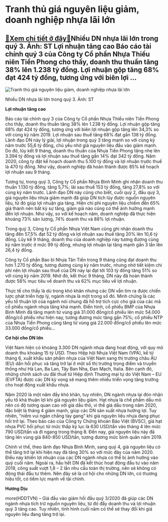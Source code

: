 Tranh thủ giá nguyên liệu giảm, doanh nghiệp nhựa lãi lớn
=========================================================

[:gift:Xem chi tiết ở đây:gift:](https://hddtvn.com/tranh-thu-gia-nguyen-lieu-giam-doanh-nghiep-nhua-lai-lon/)Nhiều DN nhựa lãi lớn trong quý 3. Ảnh: ST Lợi nhuận tăng cao Báo cáo tài chính quý 3 của Công ty Cổ phần Nhựa Thiếu niên Tiền Phong cho thấy, doanh thu thuần tăng 38% lên 1.238 tỷ đồng. Lợi nhuận gộp tăng 68% đạt 424 tỷ đồng, tương ứng với biên lợi …
-----------------------------------------------------------------------------------------------------------------------------------------------------------------------------------------------------------------------------------------------------------





![Tranh thủ giá nguyên liệu giảm,  doanh nghiệp nhựa lãi lớn](https://hddtvn.com/wp-content/uploads/2021/01/3616_12-_2621_3444_8b6bmp.jpg "Tranh thủ giá nguyên liệu giảm,  doanh nghiệp nhựa lãi lớn")


Nhiều DN nhựa lãi lớn trong quý 3. Ảnh: ST



**Lợi nhuận tăng cao**


Báo cáo tài chính quý 3 của Công ty Cổ phần Nhựa Thiếu niên Tiền Phong cho thấy, doanh thu thuần tăng 38% lên 1.238 tỷ đồng. Lợi nhuận gộp tăng 68% đạt 424 tỷ đồng, tương ứng với biên lợi nhuận gộp tăng lên 34,3% so với cùng kỳ năm 2019. Lợi nhuận sau thuế tăng 68% đạt gần 138 tỷ đồng. Lãnh đạo DN này lý giải, lợi nhuận trong quý 3 tăng mạnh so với cùng kỳ năm trước 55,6 tỷ đồng, chủ yếu nhờ giá nguyên liệu đầu vào giảm mạnh. Do đó, lũy kết 9 tháng, doanh thu thuần của Nhựa Tiền Phong tăng nhẹ lên 3.394 tỷ đồng và lợi nhuận sau thuế tăng gần 14% đạt 342 tỷ đồng. Năm 2020, công ty đặt kế hoạch doanh thu 5.100 tỷ đồng và lợi nhuận trước thuế là 470 tỷ đồng. Như vậy, doanh nghiệp đã hoàn thành được 85% kế hoạch lợi nhuận sau 9 tháng.


Tương tự, trong quý 3, Công ty Cổ phần Nhựa Bình Minh ghi nhận doanh thu thuần 1.130 tỷ đồng, tăng 5,7%; lãi sau thuế 153 tỷ đồng, tăng 27,8% so với cùng kỳ năm trước. Lãnh đạo DN này cũng cho biết, cuối quý 2, đầu quý 3, giá nguyên liệu nhựa giảm mạnh đã giúp DN tích lũy được nguồn nguyên liệu, từ đó giúp lợi nhuận gia tăng. Hiện chi phí nguyên liệu chiếm đến 65% giá thành nên bất kỳ sự tăng, giảm giá nào cũng có thể ảnh hưởng mạnh đến lợi nhuận. Như vậy, so với kế hoạch năm, doanh nghiệp đã thực hiện khoảng 73% sản lượng, 74% doanh thu và 88% lợi nhuận.


Trong quý 3, Công ty Cổ phần Nhựa Việt Nam cũng ghi nhận doanh thu tăng đến 57,5% đạt 52 tỷ đồng và lợi nhuận sau thuế tăng 20% lên 10,6 tỷ đồng. Lũy kế 9 tháng, doanh thu của doanh nghiệp này tương đương cùng kỳ năm trước ở mức 99 tỷ đồng, nhưng lợi nhuận lại tăng mạnh gần 3 lần lên 26,4 tỷ đồng.


Công ty Cổ phần Bao bì Nhựa Tân Tiến trong 9 tháng cũng đạt doanh thu hơn 1.270 tỷ đồng, tương đương cùng kỳ năm trước, nhưng nhờ tiết kiệm chi phí nên lợi nhuận sau thuế của DN này lại đạt tới 103 tỷ đồng tăng 51% so với cùng kỳ năm 2019. Nhờ đó, kết thúc 9 tháng, DN này đã hoàn thành được 58% mục tiêu về doanh thu và 62% mục tiêu về lợi nhuận.


Thực tế cho thấy là dù trong khó khăn nhưng các DN vẫn tìm ra được chiến lược phát triển hợp lý, ngành nhựa là một trong số đó. Minh chứng là các yếu tố thuận lợi của ngành nói chung đã hỗ trợ tích cực cho giá của các mã cổ phiếu ngành nhựa tăng khá mạnh. Điển hình, cổ phiếu BMP của Nhựa Bình Minh đã tăng mạnh từ vùng giá 31.000 đồng/cổ phiếu lên mức 54.000 đồng/cổ phiếu như hiện nay, tương đương mức tăng gần 75%; cổ phiếu NTP của Nhựa Tiền Phong cũng tăng từ vùng giá 22.000 đồng/cổ phiếu lên mức 33.000 đồng/cổ phiếu…


**Cơ hội cho DN lớn**


Việt Nam hiện có khoảng 3.300 DN ngành nhựa đang hoạt động, với quy mô doanh thu khoảng 15 tỷ USD. Theo Hiệp hội Nhựa Việt Nam (VPA), kể từ tháng 6, xuất khẩu sản phẩm nhựa của Việt Nam sang thị trường châu ÂU (EU) dần hồi phục và tăng trở lại ở một số thị trường trọng điểm và truyền thống như Hà Lan, Ba Lan, Tây Ban Nha, Đan Mạch, Italia. Bên cạnh đó, những chính sách ưu đãi thuế từ Hiệp định Thương mại tự do Việt Nam – EU (EVFTA) được các DN kỳ vọng sẽ mang thêm nhiều triển vọng tăng trưởng cho hoạt động xuất khẩu nhựa.


Năm 2020 là một năm đầy khó khăn, tuy nhiên, DN ngành nhựa lại đón nhận yếu tố khá thuận lợi khi giá nguyên liệu giảm. Hạt nhựa là chế phẩm dầu mỏ nên có độ tương quan cao với giá dầu thô, vì thế giá dầu trong năm 2020, đặc biệt là tháng 4 giảm mạnh, giúp các DN sản xuất nhựa hưởng lợi. Tuy nhiên, “niềm vui ngắn chẳng tày gang” khi giá nguyên liệu nhựa đang phục hồi trở lại. Theo báo cáo của Công ty Chứng khoán Bảo Việt (BVSC), giá hạt nhựa PVC hồi phục từ mức thấp kỷ lục là 630 USD/tấn vào tháng 4 lên mức 790 USD/tấn và đi ngang trong tháng 8. Đến nay, giá nguyên liệu này đã tăng lên vùng giá 840-850 USD/tấn, tương đương mức bình quân năm 2019.


Chính vì thế, theo lãnh đạo Nhựa Bình Minh, sang quý 4, giá nguyên liệu có thể tăng trở lại khi hiện nay đã tăng 30% so với mức đáy của năm 2020. Điều này khiến lợi nhuận của các DN ngành nhựa có thể bị ảnh hưởng vào quý cuối năm. Ngoài ra, hầu hết DN đã kết thúc hoạt động đầu tư vào năm 2019, công suất vượt 1,8 – 2 lần nhu cầu toàn thị trường, nên sẽ không có động thái đầu tư thêm. Nên đây sẽ là cơ hội cho những DN lớn, có thương hiệu tốt, có tiềm lực mạnh về tài chính.




**Hương Dịu**



more(HDDTVN) – Giá đầu vào giảm hồi đầu quý 3/2020 đã giúp các DN ngành nhựa tích trữ nguồn nguyên liệu, từ đó đẩy doanh thu và lợi nhuận quý 3 tăng cao. Tuy nhiên, tình hình cuối năm có thể sẽ thay đổi khi giá nguyên liệu đang tăng trở lại.

